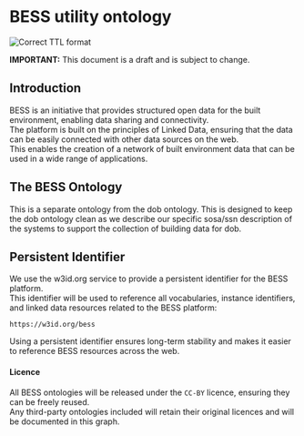 # BESS utility ontology

![Correct TTL format](https://github.com/abc-rp/bess/actions/workflows/ttlformat.yaml/badge.svg)

**IMPORTANT:** This document is a draft and is subject to change.

## Introduction

BESS is an initiative that provides structured open data for the built environment, enabling data sharing and connectivity.  
The platform is built on the principles of Linked Data, ensuring that the data can be easily connected with other data sources on the web.  
This enables the creation of a network of built environment data that can be used in a wide range of applications.

## The BESS Ontology

This is a separate ontology from the dob ontology. This is designed to keep the dob ontology clean as we describe our specific sosa/ssn description of the systems to support the collection of building data for dob.

## Persistent Identifier

We use the w3id.org service to provide a persistent identifier for the BESS platform.  
This identifier will be used to reference all vocabularies, instance identifiers, and linked data resources related to the BESS platform:

```
https://w3id.org/bess
```

Using a persistent identifier ensures long-term stability and makes it easier to reference BESS resources across the web.


#### Licence

All BESS ontologies will be released under the `CC-BY` licence, ensuring they can be freely reused.  
Any third-party ontologies included will retain their original licences and will be documented in this graph.